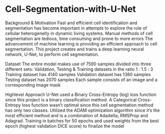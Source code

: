 # Cell-Segmentation-with-U-Net
Background & Motivation
Fast and efficient cell identification and segmentation has become important in attempts to explore the role of cellular heterogeneity in dynamic living systems.
Manual methods of cell segmentation are tedious, time consuming and prone to more errors
The advancement of machine learning is providing an efficient approach to cell segmentation.
This project creates and trains a deep learning neural network, U-Net, to perform cell segmentation.

Dataset
The entire model makes use of 7590 samples divided into three different sets: 
Validation, Testing & Training datasets in the ratio 1 : 1.5 : 3
Training dataset has 4140 samples
Validation dataset has 1380 samples
Testing dataset has 2070 samples
Each sample consists of an image 
and a corresponding image mask

Highlevel Approach
U-Net used a Binary Cross-Entropy (log) loss function since this project is a binary classification method. A Categorical Cross-Entropy loss function wasn’t optimal since this cell segmentation method has only two classes.
Utilized the ADAM optimization algorithm since it’s the most efficient method and is a combination of Adadelta, RMSProp and Adagrad.
Training in batches for 50 epochs and used weights from the best epoch (highest validation DICE score) to finalize the model
